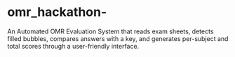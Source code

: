 # omr_hackathon-
An Automated OMR Evaluation System that reads exam sheets, detects filled bubbles, compares answers with a key, and generates per-subject and total scores through a user-friendly interface.
